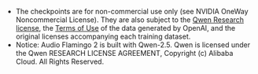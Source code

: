 - The checkpoints are for non-commercial use only (see NVIDIA OneWay Noncommercial License). They are also subject to the [Qwen Research license](https://huggingface.co/Qwen/Qwen2.5-3B/blob/main/LICENSE), the [Terms of Use](https://openai.com/policies/terms-of-use) of the data generated by OpenAI, and the original licenses accompanying each training dataset.
- Notice: Audio Flamingo 2 is built with Qwen-2.5. Qwen is licensed under the Qwen RESEARCH LICENSE AGREEMENT, Copyright (c) Alibaba Cloud. All Rights Reserved.
